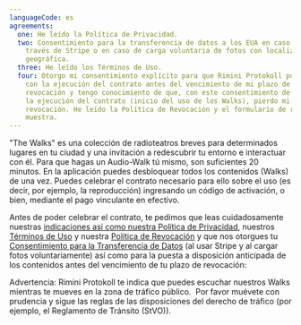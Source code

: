 ```yaml
---
languageCode: es
agreements:
  one: He leído la Política de Privacidad.
  two: Consentimiento para la transferencia de datos a los EUA en caso de pago a
    través de Stripe o en caso de carga voluntaria de fotos con localización
    geográfica.
  three: He leído los Términos de Uso.
  four: Otorgo mi consentimiento explícito para que Rimini Protokoll pueda empezar
    con la ejecución del contrato antes del vencimiento de mi plazo de
    revocación y tengo conocimiento de que, con este consentimiento de inicio de
    la ejecución del contrato (inicio del uso de los Walks), pierdo mi derecho a
    revocación. He leído la Política de Revocación y el formulario de revocación
    muestra.
---
```

"The Walks" es una colección de radioteatros breves para determinados lugares en tu ciudad y una invitación a redescubrir tu entorno e interactuar con él. Para que hagas un Audio-Walk tú mismo, son suficientes 20 minutos. En la aplicación puedes desbloquear todos los contenidos (Walks) de una vez. Puedes celebrar el contrato necesario para ello sobre el uso (es decir, por ejemplo, la reproducción) ingresando un código de activación, o bien, mediante el pago vinculante en efectivo.

Antes de poder celebrar el contrato, te pedimos que leas cuidadosamente nuestras [indicaciones así como nuestra Política de Privacidad](https://www.rimini-protokoll.de/website/media/The%20Walks/englisch_Datenschutz/Datenschutzerklarung%20mit%20Stripe.pdf), nuestros [Términos de Uso](https://www.rimini-protokoll.de/website/media/The%20Walks/englisch_Datenschutz/engl.%20Nutzungsbedingungen.pdf) y nuestra [Política de Revocación](https://www.rimini-protokoll.de/website/media/The%20Walks/englisch_Datenschutz/engl.%20Widerrufsbelehrung.pdf) y que nos otorgues tu [Consentimiento para la Transferencia de Datos](https://www.rimini-protokoll.de/website/media/The%20Walks/englisch_Datenschutz/engl.%20Datentransfer.pdf) (al usar Stripe y al cargar fotos voluntariamente) así como para la puesta a disposición anticipada de los contenidos antes del vencimiento de tu plazo de revocación:

Advertencia: Rimini Protokoll te indica que puedes escuchar nuestros Walks mientras te mueves en la zona de tráfico público.  Por favor muévete con prudencia y sigue las reglas de las disposiciones del derecho de tráfico (por ejemplo, el Reglamento de Tránsito (StVO)).